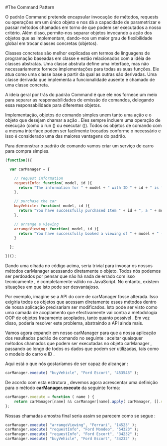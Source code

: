 #The Command Pattern

O padrão Command pretende encapsular invocação de métodos, requests ou operações em um único objeto e nos dá a capacidade de parametrizar e passar métodos chamados em torno de que podem ser executados a nosso critério.
Além disso, permite-nos separar objetos invocando a ação dos objetos que as implementam, dando-nos um maior grau de flexibilidade global em trocar classes concretas (objetos).

Classes concretas são melhor explicadas em termos de linguagens de programação baseadas em classe e estão relacionados com a idéia de classes abstratas. Uma classe abstrata define uma interface, mas não necessariamente
fornece implementações para todas as suas funções. Ele atua como uma classe base a partir da qual as outras são derivadas. Uma classe derivada que implementa a funcionalidade ausente é chamado de uma classe concreta.


A ideia geral por trás do padrão Command é que ele nos fornece um meio para separar as responsabilidades de emissão de comandos, delegando essa responsabilidade para diferentes objetos.


Implementação, objetos de comando simples unem tanto uma ação e o objeto que desejam chamar a ação . Eles sempre incluem uma operação de execução (como o run () ou executar ()).
Todos os objetos de comando com a mesma interface podem ser facilmente trocados conforme o necessário e isso é considerado uma das maiores vantagens do padrão.

Para demonstrar o padrão de comando vamos criar um serviço de carro para compra simples.

````js
(function(){

  var carManager = {

    // request information
    requestInfo: function( model, id ){
      return "The information for " + model + " with ID " + id + " is foobar";
    },

    // purchase the car
    buyVehicle: function( model, id ){
      return "You have successfully purchased Item " + id + ", a " + model;
    },

    // arrange a viewing
    arrangeViewing: function( model, id ){
      return "You have successfully booked a viewing of " + model + " ( " + id + " ) ";
    }

  };

})();
````

Dando uma olhada no código acima, seria trivial para invocar os nossos métodos carManager acessando diretamente o objeto. Todos nós podemos ser perdoados por pensar que não há nada de errado com isso
tecnicamente , é completamente válido no JavaScript. No entanto, existem situações em que isto pode ser desvantajoso.


Por exemplo, imagine se a API do core de carManager fosse alterada. Isso exigiria todos os objetos que acessam diretamente esses métodos dentro de nossa aplicação precisariam ser modificados.
Isto pode ser visto como uma camada de acoplamento que efectivamente vai contra a metodologia OOP de objetos fracamente acoplados, tanto quanto possível . Em vez disso, poderia resolver este problema, abstraindo a API ainda mais.


Vamos agora expandir em nosso carManager para que a nossa aplicação dos resultados padrão de comando no seguinte : aceitar quaisquer métodos chamados que podem ser executadas no objeto carManager , passando ao longo de todos os dados que podem ser utilizadas, tais como o modelo do carro e ID .


Aqui está o que nós gostaríamos de ser capaz de alcançar :

````js
carManager.execute( "buyVehicle", "Ford Escort", "453543" );
````

De acordo com esta estrutura , devemos agora acrescentar uma definição para o método <b>carManager.execute</b> da seguinte forma:

````js
carManager.execute = function ( name ) {
    return carManager[name] && carManager[name].apply( carManager, [].slice.call(arguments, 1) );
};
````

Nossas chamadas amostra final seria assim se parecem como se segue :

````js
carManager.execute( "arrangeViewing", "Ferrari", "14523" );
carManager.execute( "requestInfo", "Ford Mondeo", "54323" );
carManager.execute( "requestInfo", "Ford Escort", "34232" );
carManager.execute( "buyVehicle", "Ford Escort", "34232" );
````
